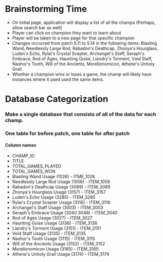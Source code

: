 # Brainstorming Time

* On initial page, application will display a list of all the champs (Perhaps, allow search bar as well)
* Player can click on champion they want to learn about
* Player will be taken to a new page for that specific champion
* Changes occurred from patch 5.11 to 5.14 in the following items: Blasting Wand, Needlessly Large Rod, Rabadon's Deathcap, Zhonya's Hourglass, Luden's Echo, Rylai's Crystal Scepter, Archangel's Staff, Seraph's Embrace, Rod of Ages, Haunting Guise, Liandry's Torment, Void Staff, Nashor's Tooth, Will of the Ancients, Morellonomicon, Athene's Unholy Grail
* Whether a champion wins or loses a game, the champ will likely have instances where it used used the same items. 



# Database Categorization
### Make a single database that consists of all of the data for each champ. 
### One table for before patch, one table for after patch



#### Column names
* CHAMP_ID
* TITLE
* TOTAL_GAMES_PLAYED
* TOTAL_GAMES_WON
* Blasting Wand Usage (1026) - ITME_1026
* Needlessly Large Rod Usage (1058) - ITEM_1058
* Rabadon's Deathcap Usage (3089) - ITEM_3089
* Zhonya's Hourglass Usage (3157) - ITEM_3157
* Luden's Echo Usage (3285) - ITEM_3285
* Rylai's Crystal Scepter Usage (3116) - ITEM_3116
* Archangel's Staff Usage (3003) - ITEM_3003
* Seraph's Embrace Usage (3040 3048) - ITEM_3040
* Rod of Ages Usage (3027) - ITEM_3027
* Haunting Guise Usage (3136) - ITEM_3136
* Liandry's Torment Usage (3151) - ITEM_3151
* Void Staff Usage (3135) - ITEM_3135
* Nashor's Tooth Usage (3115) - ITEM_3115
* Will of the Ancients Usage (3152) - ITEM_3152
* Morellonomicon Usage (3165) - ITEM_3165
* Athene's Unholy Grail Usage (3174) - ITEM_3174